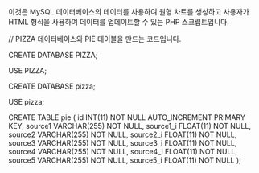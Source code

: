 이것은 MySQL 데이터베이스의 데이터를 사용하여 원형 차트를 생성하고 사용자가 HTML 형식을 사용하여 데이터를 업데이트할 수 있는 PHP 스크립트입니다.

// PIZZA 데이터베이스와 PIE 테이블을 만드는 코드입니다.

CREATE DATABASE PIZZA;

USE PIZZA;

CREATE DATABASE pizza;

USE pizza;

CREATE TABLE pie (
  id INT(11) NOT NULL AUTO_INCREMENT PRIMARY KEY,
  source1 VARCHAR(255) NOT NULL,
  source1_i FLOAT(11) NOT NULL,
  source2 VARCHAR(255) NOT NULL,
  source2_i FLOAT(11) NOT NULL,
  source3 VARCHAR(255) NOT NULL,
  source3_i FLOAT(11) NOT NULL,
  source4 VARCHAR(255) NOT NULL,
  source4_i FLOAT(11) NOT NULL,
  source5 VARCHAR(255) NOT NULL,
  source5_i FLOAT(11) NOT NULL
);
